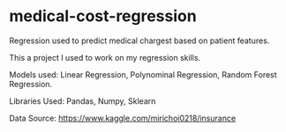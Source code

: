 # medical-cost-regression
Regression used to predict medical chargest based on patient features. 


This a project I used to work on my regression skills. 

Models used: Linear Regression, Polynominal Regression, Random Forest Regression. 

Libraries Used: Pandas, Numpy, Sklearn

Data Source: https://www.kaggle.com/mirichoi0218/insurance
